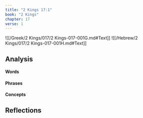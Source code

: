 ```yaml
---
title: "2 Kings 17:1"
book: "2 Kings"
chapter: 17
verse: 1
---
```

![[/Greek/2 Kings/017/2 Kings-017-001G.md#Text]]
![[/Hebrew/2 Kings/017/2 Kings-017-001H.md#Text]]

## Analysis

#### Words

#### Phrases

#### Concepts

## Reflections
